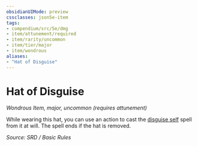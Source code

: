 ```yaml
---
obsidianUIMode: preview
cssclasses: json5e-item
tags:
- compendium/src/5e/dmg
- item/attunement/required
- item/rarity/uncommon
- item/tier/major
- item/wondrous
aliases: 
- "Hat of Disguise"
---
```

# Hat of Disguise
*Wondrous Item, major, uncommon (requires attunement)*  


While wearing this hat, you can use an action to cast the [disguise self](compendium/spells/disguise-self.md) spell from it at will. The spell ends if the hat is removed.

*Source: SRD / Basic Rules*